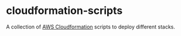 # cloudformation-scripts

A collection of [AWS Cloudformation](https://aws.amazon.com/cloudformation/) scripts to deploy different stacks.
